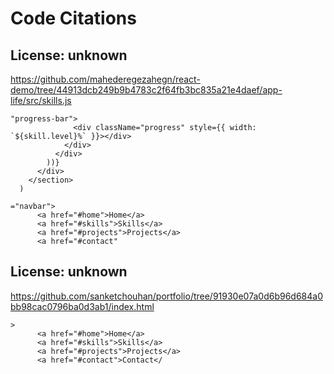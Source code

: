 # Code Citations

## License: unknown
https://github.com/mahederegezahegn/react-demo/tree/44913dcb249b9b4783c2f64fb3bc835a21e4daef/app-life/src/skills.js

```
"progress-bar">
              <div className="progress" style={{ width: `${skill.level}%` }}></div>
            </div>
          </div>
        ))}
      </div>
    </section>
  )
```




```
="navbar">
      <a href="#home">Home</a>
      <a href="#skills">Skills</a>
      <a href="#projects">Projects</a>
      <a href="#contact"
```


## License: unknown
https://github.com/sanketchouhan/portfolio/tree/91930e07a0d6b96d684a0bb98cac0796ba0d3ab1/index.html

```
>
      <a href="#home">Home</a>
      <a href="#skills">Skills</a>
      <a href="#projects">Projects</a>
      <a href="#contact">Contact</
```

